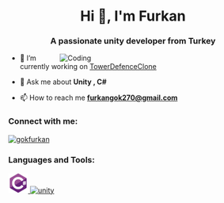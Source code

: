 <h1 align="center">Hi 👋, I'm Furkan</h1>
<h3 align="center">A passionate unity developer from Turkey</h3>
<img align="right" alt="Coding" width="400" src="https://media.tenor.com/GfSX-u7VGM4AAAAM/coding.gif">

- 🔭 I’m currently working on [TowerDefenceClone](https://github.com/gokfurkan/Tower_Defence.git)

- 💬 Ask me about **Unity , C#**

- 📫 How to reach me **furkangok270@gmail.com**

<h3 align="left">Connect with me:</h3>
<p align="left">
<a href="https://linkedin.com/in/gokfurkan" target="blank"><img align="center" src="https://raw.githubusercontent.com/rahuldkjain/github-profile-readme-generator/master/src/images/icons/Social/linked-in-alt.svg" alt="gokfurkan" height="30" width="40" /></a>
</p>

<h3 align="left">Languages and Tools:</h3>
<p align="left"> <a href="https://www.w3schools.com/cs/" target="_blank" rel="noreferrer"> <img src="https://raw.githubusercontent.com/devicons/devicon/master/icons/csharp/csharp-original.svg" alt="csharp" width="40" height="40"/> </a> <a href="https://unity.com/" target="_blank" rel="noreferrer"> <img src="https://www.vectorlogo.zone/logos/unity3d/unity3d-icon.svg" alt="unity" width="40" height="40"/> </a> </p>

